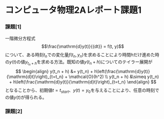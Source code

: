 # コンピュータ物理2Aレポート課題1

### 課題[1]
一階微分方程式
$$\frac{\mathrm{d}y(t)}{{dt}} = f(t, y)$$
について、ある時刻$t_n$での変化量$f(t_n, y_n)$を求めることにより時間$h$だけ進めた時の$y(t)$の値$y_{t_n + h}$を求める方法。既知の値$y(t_n + h)$についてのテイラー展開が
$$
\begin{align}
y(t_n + h) &= y(t_n) + h\left(\frac{\mathrm{d}y(t)}{\mathrm{d}t}\right)_{t=t_n} + \mathcal{O}(h^2) \\
y(t_n + h) &\simeq y(t_n) + h\left(\frac{\mathrm{d}y(t)}{\mathrm{d}t}\right)_{t=t_n}
\end{align}
$$
となることから、初期値$t=t_{start}$、$y(t)=y_0$を与えることにより、任意の時刻での値$y(t)$が得られる。

### 課題[2]

